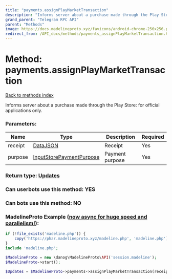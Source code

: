 ```yaml
---
title: "payments.assignPlayMarketTransaction"
description: "Informs server about a purchase made through the Play Store: for official applications only."
grand_parent: "Telegram RPC API"
parent: "Methods"
image: https://docs.madelineproto.xyz/favicons/android-chrome-256x256.png
redirect_from: /API_docs/methods/payments_assignPlayMarketTransaction.html
---
```

# Method: payments.assignPlayMarketTransaction
[Back to methods index](index.html)



Informs server about a purchase made through the Play Store: for official applications only.

### Parameters:

| Name     |    Type       | Description | Required |
|----------|---------------|-------------|----------|
|receipt|[DataJSON](/API_docs/types/DataJSON.html) | Receipt | Yes|
|purpose|[InputStorePaymentPurpose](/API_docs/types/InputStorePaymentPurpose.html) | Payment purpose | Yes|


### Return type: [Updates](/API_docs/types/Updates.html)

### Can userbots use this method: **YES**

### Can bots use this method: **NO**


### MadelineProto Example ([now async for huge speed and parallelism!](https://docs.madelineproto.xyz/docs/ASYNC.html)):


```php
if (!file_exists('madeline.php')) {
    copy('https://phar.madelineproto.xyz/madeline.php', 'madeline.php');
}
include 'madeline.php';

$MadelineProto = new \danog\MadelineProto\API('session.madeline');
$MadelineProto->start();

$Updates = $MadelineProto->payments->assignPlayMarketTransaction(receipt: $DataJSON, purpose: $InputStorePaymentPurpose, );
```

